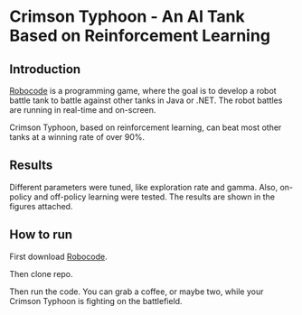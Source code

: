 # Crimson Typhoon - An AI Tank Based on Reinforcement Learning

## Introduction

[Robocode](https://robocode.sourceforge.io/) is a programming game, where the goal is to develop a robot battle tank to battle against other tanks in Java or .NET. The robot battles are running in real-time and on-screen.

Crimson Typhoon, based on reinforcement learning, can beat most other tanks at a winning rate of over 90%.

## Results

Different parameters were tuned, like exploration rate and gamma. Also, on-policy and off-policy learning were tested. The results are shown in the figures attached.

## How to run

First download [Robocode](https://robocode.sourceforge.io/).

Then clone repo.

Then run the code. You can grab a coffee, or maybe two, while your Crimson Typhoon is fighting on the battlefield.